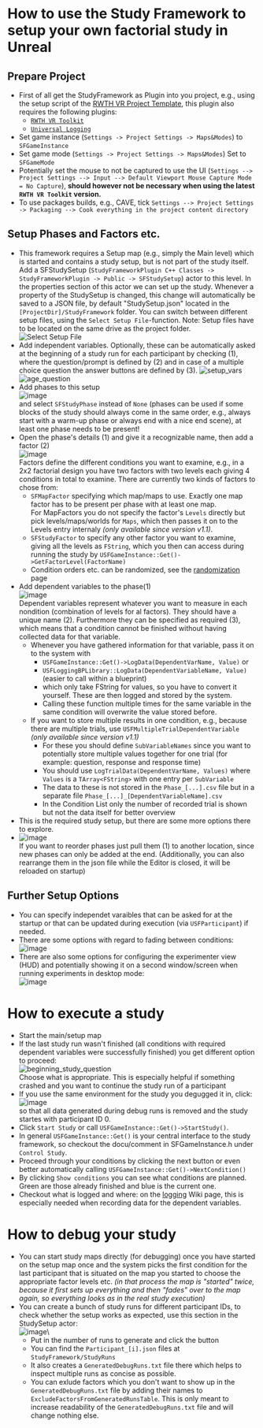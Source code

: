 # How to use the Study Framework to setup your own factorial study in Unreal

## Prepare Project
* First of all get the StudyFramework as Plugin into you project, e.g., using the setup script of the [RWTH VR Project Template](https://devhub.vr.rwth-aachen.de/VR-Group/unreal-development/unrealprojecttemplate), this plugin also requires the following plugins:
  * [``RWTH VR Toolkit``](https://devhub.vr.rwth-aachen.de/VR-Group/unreal-development/plugins/rwth-vr-toolkit)
  * [``Universal Logging``](https://devhub.vr.rwth-aachen.de/VR-Group/unreal-development/plugins/universallogging)
* Set game instance (``Settings -> Project Settings -> Maps&Modes``) to ``SFGameInstance``
* Set game mode (``Settings -> Project Settings -> Maps&Modes``) Set to ``SFGameMode``
* Potentially set the mouse to not be captured to use the UI (``Settings --> Project Settings --> Input --> Default Viewport Mouse Capture Mode = No Capture``), **should however not be necessary when using the latest ``RWTH VR Toolkit`` version.**
* To use packages builds, e.g., CAVE, tick ``Settings --> Project Settings -> Packaging --> Cook everything in the project content directory``

## Setup Phases and Factors etc.
* This framework requires a Setup map (e.g., simply the Main level) which is started and contains a study setup, but is not part of the study itself. Add a SFStudySetup (``StudyFrameworkPlugin C++ Classes -> StudyFrameworkPlugin -> Public -> SFStudySetup``) actor to this level. In the properties section of this actor we can set up the study.  Whenever a property of the StudySetup is changed, this change will automatically be saved to a JSON file, by default "StudySetup.json" located in the ```[ProjectDir]/StudyFramework``` folder. You can switch between different setup files, using the ```Select Setup File```-function. Note: Setup files have to be located on the same drive as the project folder.\
![Select Setup File](uploads/741725a5091a4143c1549b2050ae40e6/grafik.png)
* Add independent variables. Optionally, these can be automatically asked at the beginning of a study run for each participant by checking (1), where the question/prompt is defined by (2) and in case of a multiple choice question the answer buttons are defined by (3).
![setup_vars](uploads/12eed40aae5d42b18ec187387f3f42b5/setup_vars.png)
![age_question](uploads/833fbf53af9fd2c4456ae3672c42178e/age_question.png)
* Add phases to this setup\
 ![image](uploads/06e2902e6cda1d9dc7994f03ff937145/image.png)\
and select ``SFStudyPhase`` instead of ``None`` (phases can be used if some blocks of the study should always come in the same order, e.g., always start with a warm-up phase or always end with a nice end scene), at least one phase needs to be present!
* Open the phase's details (1) and give it a recognizable name, then add a factor (2)\
![image](uploads/d02708b9b1c4ba267fce27c25ad09564/image.png)\
Factors define the different conditions you want to examine, e.g., in a 2x2 factorial design you have two factors with two levels each giving 4 conditions in total to examine. There are currently two kinds of factors to chose from:
  * ``SFMapFactor`` specifying which map/maps to use. Exactly one map factor has to be present per phase with at least one map.\
For MapFactors you do not specify the factor's ``Levels`` directly but pick levels/maps/worlds for ``Maps``, which then passes it on to the Levels entry internaly *(only available since version v1.1)*.
  * ``SFStudyFactor`` to specify any other factor you want to examine, giving all the levels as ``FString``, which you then can access during running the study by ``USFGameInstance::Get()->GetFactorLevel(FactorName)``
  * Condition orders etc. can be randomized, see the [randomization](Randomization) page
* Add dependent variables to the phase(1)\
![image](uploads/968ed9a94170b6e1ae84a8b92f6902e9/image.png)\
Dependent variables represent whatever you want to measure in each nondition (combination of levels for al factors). They should have a unique name (2). Furthermore they can be specified as required (3), which means that a condition cannot be finished without having collected data for that variable. 
  * Whenever you have gathered information for that variable, pass it on to the system with
    * ``USFGameInstance::Get()->LogData(DependentVarName, Value)`` or
    * ``USFLoggingBPLibrary::LogData(DependentVariableName, Value)`` (easier to call within a blueprint) 
    * which only take FString for values, so you have to convert it yourself. These are then logged and stored by the system. 
    * Calling these function multiple times for the same variable in the same condition will overwrite the value stored before.
  * If you want to store multiple results in one condition, e.g., because there are multiple trials, use ``USFMultipleTrialDependentVariable`` *(only available since version v1.1)*
    * For these you should define ``SubVariableNames`` since you want to potentially store multiple values together for one trial (for example: question, response and response time)
    * You should use ``LogTrialData(DependentVarName, Values)`` where ``Values`` is a ``TArray<FString>`` with one entry per ``SubVariable``
    * The data to these is not stored in the ``Phase_[...].csv`` file but in a separate file ``Phase_[...]_[DependentVariableName].csv``
    * In the Condition List only the number of recorded trial is shown but not the data itself for better overview
* This is the required study setup, but there are some more options there to explore.
* ![image](uploads/ed698d70f2e68dfbc8c895cda36f56a5/image.png)\
If you want to reorder phases just pull them (1) to another location, since new phases can only be added at the end. (Additionally, you can also rearrange them in the json file while the Editor is closed, it will be reloaded on startup)

## Further Setup Options
* You can specify independet varaibles that can be asked for at the startup or that can be updated during execution (via ``USFParticipant``) if needed.
* There are some options with regard to fading between conditions:\
![image](uploads/6873bcb8e81e35a6f8a382de8f9f03b3/image.png)
* There are also some options for configuring the experimenter view (HUD) and potentially showing it on a second window/screen when running experiments in desktop mode:\
![image](uploads/130b927a397c214a54cfb417fefbb0b7/image.png)


# How to execute a study

* Start the main/setup map
* If the last study run wasn't finished (all conditions with required dependent variables were successfully finished) you get different option to proceed:\
![beginning_study_question](uploads/07e884b868c04941f2ee6fc29f813e01/beginning_study_question.png)\
Choose what is appropriate. This is especially helpful if something crashed and you want to continue the study run of a participant
* If you use the same environment for the study you degugged it in, click:\
![image](uploads/ce7df26a0703d64e4a4d7cf49713f928/image.png)\
so that all data generated during debug runs is removed and the study startes with participant ID 0.
* Click ``Start Study`` or call ``USFGameInstance::Get()->StartStudy()``.
* In general ``USFGameInstance::Get()`` is your central interface to the study framework, so checkout the docu/comment in SFGameInstance.h under ``Control Study``.
* Proceed through your conditions by clicking the next button or even better automatically calling ``USFGameInstance::Get()->NextCondition()``
* By clicking ``Show conditions`` you can see what conditions are planned. Green are those already finished and blue is the current one.
* Checkout what is logged and where: on the [logging](Logging) Wiki page, this is especially needed when recording data for the dependent variables.

# How to debug your study

* You can start study maps directly (for debugging) once you have started on the setup map once and the system picks the first condition for the last participant that is situated on the map you started to choose the appropriate factor levels etc. *(in that process the map is "started" twice, because it first sets up everything and then "fades" over to the map again, so everything looks as in the real study execution)*
* You can create a bunch of study runs for different participant IDs, to check whether the setup works as expected, use this section in the StudySetup actor: \
![image](uploads/2c3feeae173d0bab1c7863eef9f76592/image.png)\
  * Put in the number of runs to generate and click the button
  * You can find the ``Participant_[i].json`` files at ``StudyFramework/StudyRuns`` 
  * It also creates a ``GeneratedDebugRuns.txt`` file there which helps to inspect multiple runs as concise as possible.
  * You can exlude factors which you don't want to show up in the ``GeneratedDebugRuns.txt`` file by adding their names to ``ExcludeFactorsFromGeneratedRunsTable``. This is only meant to increase readability of the ``GeneratedDebugRuns.txt`` file and will change nothing else.